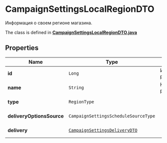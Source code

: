 

# CampaignSettingsLocalRegionDTO

Информация о своем регионе магазина.

The class is defined in **[CampaignSettingsLocalRegionDTO.java](../../src/main/java/org/openapitools/model/CampaignSettingsLocalRegionDTO.java)**

## Properties

Name | Type | Description | Notes
------------ | ------------- | ------------- | -------------
**id** | `Long` | Идентификатор региона. |  [optional property]
**name** | `String` | Название региона. |  [optional property]
**type** | `RegionType` |  |  [optional property]
**deliveryOptionsSource** | `CampaignSettingsScheduleSourceType` |  |  [optional property]
**delivery** | [`CampaignSettingsDeliveryDTO`](CampaignSettingsDeliveryDTO.md) |  |  [optional property]







